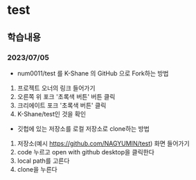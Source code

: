 # test
## 학습내용
### 2023/07/05
- num0011/test 를 K-Shane 의 GitHub 으로 Fork하는 방법
1. 프로젝트 오너의 링크 들어가기
2. 오른쪽 위 포크 '초록색 버튼' 버튼 클릭
3. 크리에이트 포크 '초록색 버튼' 클릭
4. K-Shane/test인 것을 확인

- 깃헙에 있는 저장소를 로컬 저장소로 clone하는 방법
1. 저장소(예시 https://github.com/NAGYUMIN/test) 화면 들어가기
2. code 누르고 open with github desktop을 클릭한다
3. local path를 고른다
4. clone을 누른다